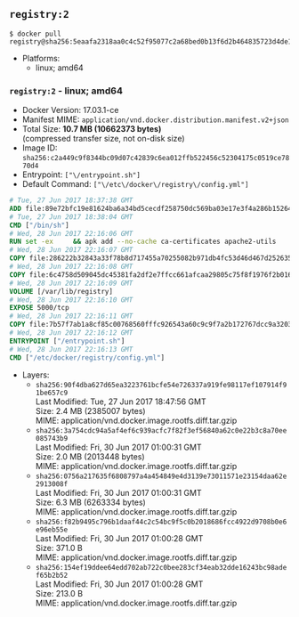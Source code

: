 ## `registry:2`

```console
$ docker pull registry@sha256:5eaafa2318aa0c4c52f95077c2a68bed0b13f6d2b464835723d4de1484052299
```

-	Platforms:
	-	linux; amd64

### `registry:2` - linux; amd64

-	Docker Version: 17.03.1-ce
-	Manifest MIME: `application/vnd.docker.distribution.manifest.v2+json`
-	Total Size: **10.7 MB (10662373 bytes)**  
	(compressed transfer size, not on-disk size)
-	Image ID: `sha256:c2a449c9f8344bc09d07c42839c6ea012ffb522456c52304175c0519ce7870d4`
-	Entrypoint: `["\/entrypoint.sh"]`
-	Default Command: `["\/etc\/docker\/registry\/config.yml"]`

```dockerfile
# Tue, 27 Jun 2017 18:37:38 GMT
ADD file:89e72bfc19e81624ba6a34bd5cecdf258750dc569ba03e17e3f4a286b1526461 in / 
# Tue, 27 Jun 2017 18:38:04 GMT
CMD ["/bin/sh"]
# Wed, 28 Jun 2017 22:16:06 GMT
RUN set -ex     && apk add --no-cache ca-certificates apache2-utils
# Wed, 28 Jun 2017 22:16:07 GMT
COPY file:286222b32843a33f78b8d717455a70255082b971db4fc53d46d467d2526359ab in /bin/registry 
# Wed, 28 Jun 2017 22:16:08 GMT
COPY file:6c4758d509045dc45381fa2df2e7ffcc661afcaa29805c75f8f1976f2b016db8 in /etc/docker/registry/config.yml 
# Wed, 28 Jun 2017 22:16:09 GMT
VOLUME [/var/lib/registry]
# Wed, 28 Jun 2017 22:16:10 GMT
EXPOSE 5000/tcp
# Wed, 28 Jun 2017 22:16:11 GMT
COPY file:7b57f7ab1a8cf85c00768560fffc926543a60c9c9f7a2b172767dcc9a3203394 in /entrypoint.sh 
# Wed, 28 Jun 2017 22:16:12 GMT
ENTRYPOINT ["/entrypoint.sh"]
# Wed, 28 Jun 2017 22:16:13 GMT
CMD ["/etc/docker/registry/config.yml"]
```

-	Layers:
	-	`sha256:90f4dba627d65ea3223761bcfe54e726337a919fe98117ef107914f91be657c9`  
		Last Modified: Tue, 27 Jun 2017 18:47:56 GMT  
		Size: 2.4 MB (2385007 bytes)  
		MIME: application/vnd.docker.image.rootfs.diff.tar.gzip
	-	`sha256:3a754cdc94a5af4ef6c939acfc7f82f3ef56840a62c0e22b3c8a70ee085743b9`  
		Last Modified: Fri, 30 Jun 2017 01:00:31 GMT  
		Size: 2.0 MB (2013448 bytes)  
		MIME: application/vnd.docker.image.rootfs.diff.tar.gzip
	-	`sha256:0756a217635f6808797a4a454849e4d3139e73011571e23154daa62e2913008f`  
		Last Modified: Fri, 30 Jun 2017 01:00:31 GMT  
		Size: 6.3 MB (6263334 bytes)  
		MIME: application/vnd.docker.image.rootfs.diff.tar.gzip
	-	`sha256:f82b9495c796b1daaf44c2c54bc9f5c0b2018686fcc4922d9708b0e6e96eb55e`  
		Last Modified: Fri, 30 Jun 2017 01:00:28 GMT  
		Size: 371.0 B  
		MIME: application/vnd.docker.image.rootfs.diff.tar.gzip
	-	`sha256:154ef19ddee64edd702ab722c0bee283cf34eab32dde16243bc98adef65b2b52`  
		Last Modified: Fri, 30 Jun 2017 01:00:28 GMT  
		Size: 213.0 B  
		MIME: application/vnd.docker.image.rootfs.diff.tar.gzip
